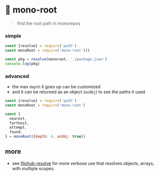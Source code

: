 # 🥕 mono-root

> find the root path in monorepos

### simple

```js
const {resolve} = require('path')
const monoRoot = require('mono-root')()

const pkg = resolve(monoroot, './package.json')
console.log(pkg)
```

### advanced

- the max `depth` it goes up can be customized
- and it can be returned as an object (`asObj`) to see the paths it used

```js
const {resolve} = require('path')
const monoRoot = require('mono-root')

const {
  nearest,
  farthest,
  attempt,
  found,
} = monoRoot({depth: 4, asObj: true})
```

## more
- see [fliphub-resolve](https://www.npmjs.com/package/fliphub-resolve) for more verbose use that resolves objects, arrays, with multiple scopes.
